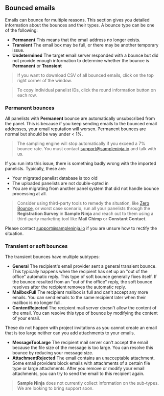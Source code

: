 ## Bounced emails
Emails can bounce for multiple reasons. This section gives you detailed information about the bounces and their types. A bounce type can be one of the following:

- **Permanent** This means that the email address no longer exists.
- **Transient** The email box may be full, or there may be another temporary issue.
- **Undetermined** The target email server responded with a bounce but did not provide enough information to determine whether the bounce is **Permanent** or **Transient**

> If you want to download CSV of all bounced emails, click on the top right corner of the window.

> To copy individual panelist IDs, click the round information button on each row.

### Permanent bounces

All panelists with **Permanent** bounce are automatically unsubscribed from the panel. This is because if you keep sending emails to the bounced email addresses, your email reputation will worsen. Permanent bounces are normal but should be way under < 1%. 

> The sampling engine will stop automatically if you exceed a 7% bounce rate. You must contact support@sampleninja.io and talk with us.

If you run into this issue, there is something badly wrong with the imported panelists. Typically, these are:

- Your migrated panelist database is too old
- The uploaded panelists are not double-opted in
- You are migrating from another panel system that did not handle bounce processing at all.

> Consider using third-party tools to remedy the situation, like [Zero Bounce](https://www.zerobounce.net), or worst case scenario, run all your panelists through the **Registration Survey** in **Sample Ninja** and reach out to them using a third-party marketing tool like **Mail Chimp** or **Constant Contact**.

Please contact support@sampleninja.io if you are unsure how to rectify the situation.

### Transient or soft bounces

The transient bounces have multiple subtypes:

- **General** The recipient's email provider sent a general transient bounce. This typically happens when the recipient has set up an "out of the office" automatic reply. This type of soft bounce generally fixes itself. If the bounce resulted from an "out of the office" reply, the soft bounce resolves after the recipient removes the automatic reply.
- **MailboxFull** The recipient mailbox is full and can't accept any more emails. You can send emails to the same recipient later when their mailbox is no longer full.
- **ContentRejected** The recipient mail server doesn't allow the content of the email. You can resolve this type of bounce by modifying the content of your email.

These do not happen with project invitations as you cannot create an email that is too large neither can you add attachments to your emails.

- **MessageTooLarge** The recipient mail server can't accept the email because the file size of the message is too large. You can resolve this bounce by reducing your message size.
- **AttachmentRejected** The email contains an unacceptable attachment. Some email providers block emails with attachments of a certain file type or large attachments. After you remove or modify your email attachments, you can try to send the email to this recipient again.

> **Sample Ninja** does not currently collect information on the sub-types. We are looking to bring support soon.
